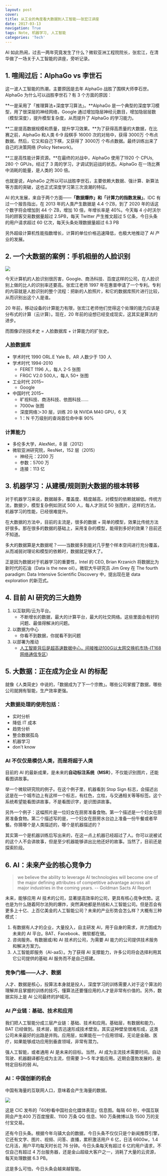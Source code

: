```yaml
---
layout: post
cover:
title: 从工业的角度看大数据到人工智能——张宏江讲座
date: 2017-03-13
navigation: True
tags: Note, 机器学习, 人工智能
categories: 'Tech'
---
```



AI 如此热闹，过去一两年究竟发生了什么？微软亚洲工程院院长，张宏江，在清华做了一场关于人工智能的讲座，旁听记录。

<!--more-->


## 1. 喧闹过后：AlphaGo vs 李世石

这一波人工智能的热潮，主要原因是去年 AlphaGo 战胜了围棋大师李石世。AlphaGo 为什么可以战胜李世石？有 3 个方面的原因：

**一是采用了「推理算法+深度学习算法」。**AlphaGo 是一个典型的深度学习模型，用了很深层的神经网络，Google 通过增加隐层神经元数目，增加隐层层数（模型深度），提升模型复杂度，从而提升了 AlphaGo 的学习能力。

**二是提高数据规模和质量，提升学习效果。**为了获得高质量的大数据，在比赛之前，AlphaGo  和人类 6-9 段棋手 16000 次的对局中，获得 3000万 个布点数据。然后，它又和自己下棋，又获得了 3000万 个布点数据。最终训练出来了自己的决策网络 (Policy Network)。
 
**三是高性能计算资源。**在最终的对战中，AlphaGo 使用了1920 个 CPUs, 280 个 GPUs，经过了 3 周的学习，才调试到迎战的状态。AlphaGo 在一场比赛中消耗的能量，是人类的 300 倍。

也就是说，AlphaGo 之所以可以战胜李世石，主要依赖大数据、强计算、新算法等方面的突破，这也正式深度学习第三次浪潮的特征。
  
AI 的大发展，来自于两个方面——**「数据爆炸」**和**「计算力的指数发展」**。IDC 有过一个报告指出，在 2013 年的人类产生数据是 4.4 个ZB，到了 2020 年的话这个数字将会增加到 44 个 ZB，增加 10 倍，年增长率是 40%。今天每 4 小时沃尔玛的顾客交易数据量超过 2.5PB，每天 Twitter 产生推文超过 5 亿条，今日头条的用户请求超过 60 亿次，每天头条处理数据量超过 6.3 PB

另外超级计算机性能指数增长，计算的单位价格迅速降低，也极大地推动了 AI 产业的发展。

## 2. 一个大数据的案例：手机相册的人脸识别

![](media/15060141071069.jpg)


今天计算机的人脸识别很厉害，Google、商汤科技、百度这样的公司，在人脸识别上做的比人的识别率还要高。张宏江老师 1997 年在惠普申请了一个专利。专利的内容就是人脸识别的整个流程：把新的人脸照片，和它的数据库照片进行比较，从而识别出这个人是谁。

20 年前，移动设备的计算能力有限，张宏江老师他们觉得这个处理的能力应该是分布式的计算（云计算）。现在，20 年前的设想已经变成现实，这其实是算法的进步。

而图像识别技术史 = 人脸数据库 + 计算能力的扩张史。

### 人脸数据库

- 学术时代 1990 ORL.E Yale B，AR 人数少于 130 人
- 学术时代 1994-2010
    - FERET 1196 人，每人 2-5 张图
    - FRGC V2.0 500人，每人 50+ 张图
- 工业时代 2015~
    - Google
- 中国时代 2015~
    - 旷视科技、商汤科技、依图科技……
    - 7000w 张图
    - 深度网络＞30 层，训练 20 块 NVIDA M40 GPU，6 天
    - 1：N 千万级别的查询首位命中率 90%

### 计算能力

- 多伦多大学，AlexNet，8 层（2012）
- 微软亚洲研究院，ResNet，152 层（2015）
    - 神经元：2200 万
    - 参数：5700 万
    - 连接：113 亿

## 3. 机器学习：从建模/规则到大数据的根本转移

对于机器学习来说，数据越多，覆盖度、精度越高，对模型的依赖就越低。传统方法，数据少，模型复杂例如测试 500 人，每人才测试 50 张图片，这样的方法，机器学习的性能，已经很难提升。

在大数据的方法中，目前的主流是，很多的数据 + 简单的模型，效果比传统方法好很多。那在很多的数据的基础上，采用复杂的模型，能得到多好的效果？目前还不知道。

多大的数据算是大数据呢？——当数据多到能对几乎整个样本空间进行充分覆盖，从而减弱对理论和模型的依赖时，数据就足够大了。

正是因为数据对于机器学习的重要性，Intel 的 CEO, Brian Krzanich 将数据比为新时代的石油（Data is the new oil）。微软大牛研究员 Jim Grey 在 The fourth paradigm: Data Intensive Scientific Discovery 中，提出现在是 data exploration 的新范式。

## 4. 目前 AI 研究的三大趋势

1. 以互联网/云为平台。
    - 不断增长的数据，最大的计算平台，最大的社交网络。这些里面会有好的问题、最值得解决的问题。
2. 以数据为中心
    - 你看不到数据，你就看不到问题
3. 以部署为推动
	  - [人工智能背后是超高速数据中心，间接推动100G以太网交换机市场-IT168 网络通信专区](http://net.it168.com/a2017/0718/3148/000003148818.shtml)）
  
## 5. 大数据：正在成为企业 AI 的标配

就像《人类简史》中说的，「数据成为了下一个宗教」。哪些公司掌握了数据，哪些公司就拥有智能，生产效率更强。

### 大数据处理的使用包括：

- 实时分析
- 降低 IT 成本
- 趋势分析
- 整合数据孤岛
- 机器学习
- don't know

### AI 不仅仅是模仿人类，而是将超于人类
 
目前的 AI 的最新成果，是未来的**自动标注系统（MSR）**，不仅能识别图片，还能看图讲故事。

举一个微软研究院的例子。在这个例子里，机器看到 Stop Sign 标志，会描述出这是在一个城市边上有这样一个标志，有红色，立柱，与交通相关等等标签。这个系统希望能看图讲故事，不是看图识字，是识图讲故事。

另外一个例子：这幅照片是一位妇女在厨房准备食物。第一个描述是一个妇女在厨房准备食物。第二个描述写的是，一个妇女在厨房水台边上准备一份午餐或者早餐。你猜哪个是人类描述的，哪个是机器描述的？

其实第一个是机器训练后写出来的，在这一点上机器已经超过了人。你可以说被试的这个人不会讲故事，但是至少机器能够讲出比他还好的故事。当然了，目前还是探索阶段。
  
## 6. AI：未来产业的核心竞争力

> we believe the ability to leverage AI technologies will become one of the major defining attributes of competitive advantage across all major industries in the coming years.
>  -- Goldman Sacts AI Report
  
未来，能够应用 AI 技术的公司，显著提高效率的公司，更具有核心竞争优势。这也是为什么随着阿尔法狗的爆炸，突然满地都是热钱和人工智能公司。但是否会有更多上十亿、上百亿美金的人工智能公司？未来的产业形势会怎么样？大概有三种模式：

1. 有数据有人才的企业，大量投入，自主研发 AI，用于自身的需求，并力图成为未来的 AI 平台。BAT、Facebook、微软都在做。
2. 咨询服务。有数据或/和 AI 技术的公司，为需要 AI 能力的公司提供技术服务和解决方案力。
3. 人工智能即服务（AI-aaS）。为了获得 AI 支撑能力，许多公司将会选择利用其它公司提供的基础 AI 服务而不是自己搭建。


### 竞争门槛——人才、数据

人才、数据是核心，投算法本身就是投人，深度学习的训练需要人对于这个算法的理解并且掌握的训练的技巧，懂算法还要懂应用的人才是非常有价值的。另外，数据实际上是 AI 公司最终的护城河。


### AI 产业链：基础、技术和应用

我们把人工智能分成三层产业链：基础、技术和应用。基础层，有数据和能力，BAT 已经做到。技术层，能否迅速形成技术壁垒。其实这种壁垒很难形成，这类公司未来最好的出路是并购。应用层，如果能在一个应用领域，无论是金融、医疗，如果能够成功应用到垂直领域，非常有潜力。

强人工智能，或者通用 AI 是未来的目标。当然，AI 成为主流技术需要时间。自动驾驶、机器翻译都在成为主流，但需要 3～5 年才能应用。近期会蓬勃发展的，是特定目标的弱 AI。

### AI：中国创新的机会

中国有海量的互联网人口，意味着会产生海量的数据。

![](media/15060156781872.jpg)


这是 CIC 发布的「60秒看中国社会化媒体表现」信息图。每隔 60 秒，中国互联网会产生400 万百度搜索、1100 万条 QQ 信息、160 万条微博以及 1500 万的支付宝交易。

还有今日头条。根据今年乌镇大会的数据，今日头条不仅仅只是个新闻推荐引擎，它还有文字、图片、视频、问答、直播，累积激活用户 6 亿，日活 6600w，1.4 亿月活，用户平均每天时长花 76 分钟。今日头条每天有超过 6 亿的用户请求，不仅自己有超过 4 万台服务器，还是金山超级大客户之一，消耗了大量的云资源，每天处理数据 6.3 PB。

这是多么可怕，今日头条会越来越智能。


